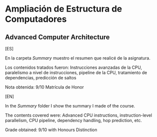 # Ampliación de Estructura de Computadores
## Advanced Computer Architecture

[ES]

En la carpeta *Summary* muestro el resumen que realicé de la asignatura.

Los contenidos tratados fueron:
Instrucciones avanzadas de la CPU, paralelismo a nivel de instrucciones, pipeline de la CPU, tratamiento de dependencias, predicción de saltos

Nota obtenida: 9/10 Matrícula de Honor

[EN]

In the *Summary* folder I show the summary I made of the course.

The contents covered were:
Advanced CPU instructions, instruction-level parallelism, CPU pipeline, dependency handling, hop prediction, etc.

Grade obtained: 9/10 with Honours Distinction
